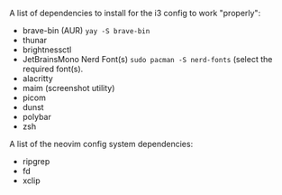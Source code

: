 A list of dependencies to install for the i3 config to work "properly":
- brave-bin (AUR) `yay -S brave-bin`
- thunar
- brightnessctl
- JetBrainsMono Nerd Font(s) `sudo pacman -S nerd-fonts` (select the required font(s).
- alacritty
- maim (screenshot utility)
- picom
- dunst
- polybar
- zsh

A list of the neovim config system dependencies:
- ripgrep
- fd
- xclip
